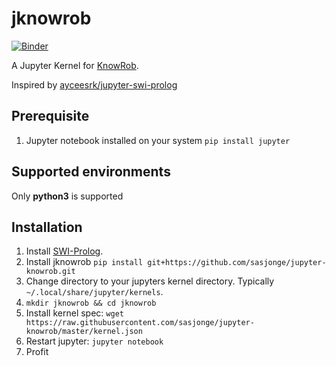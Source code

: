 # jknowrob

[![Binder](https://binder.intel4coro.de/badge_logo.svg)](https://binder.intel4coro.de/v2/gh/yxzhan/jupyter-knowrob.git/master?labpath=lectures%2Ftut2-semweb.ipynb)

A Jupyter Kernel for [KnowRob](https://github.com/knowrob/knowrob).

Inspired by [ayceesrk/jupyter-swi-prolog](https://github.com/kayceesrk/jupyter-swi-prolog)

## Prerequisite
1. Jupyter notebook installed on your system `pip install jupyter`

## Supported environments

Only **python3** is supported

## Installation

1. Install [SWI-Prolog](http://www.swi-prolog.org).
2. Install jknowrob `pip install git+https://github.com/sasjonge/jupyter-knowrob.git`
3. Change directory to your jupyters kernel directory. Typically `~/.local/share/jupyter/kernels`.
4. `mkdir jknowrob && cd jknowrob`
5. Install kernel spec: `wget https://raw.githubusercontent.com/sasjonge/jupyter-knowrob/master/kernel.json`
6. Restart jupyter: `jupyter notebook`
7. Profit
